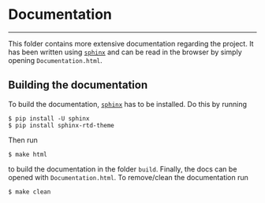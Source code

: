 # Documentation

----------------

This folder contains more extensive documentation regarding the project. It has been written using [``sphinx``](https://www.sphinx-doc.org/en/master/index.html) and can be read in the browser by simply opening ``Documentation.html``. 

## Building the documentation

To build the documentation, [``sphinx``](https://www.sphinx-doc.org/en/master/index.html) has to be installed. Do this by running 
```shell
$ pip install -U sphinx
$ pip install sphinx-rtd-theme
```
Then run
``` shell
$ make html
```
to build the documentation in the folder ``build``. Finally, the docs can be opened with ``Documentation.html``. To remove/clean the documentation run
```shell
$ make clean
```

